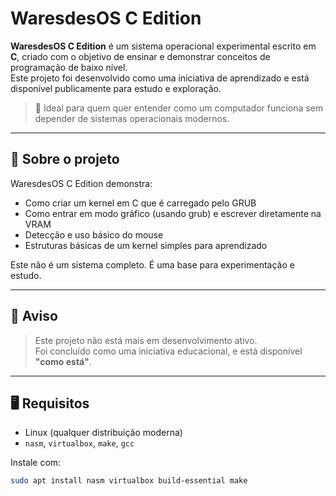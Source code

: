 # WaresdesOS C Edition

**WaresdesOS C Edition** é um sistema operacional experimental escrito em **C**, criado com o objetivo de ensinar e demonstrar conceitos de programação de baixo nível.  
Este projeto foi desenvolvido como uma iniciativa de aprendizado e está disponível publicamente para estudo e exploração.


> 🧠 Ideal para quem quer entender como um computador funciona sem depender de sistemas operacionais modernos.

---

## 🧩 Sobre o projeto

WaresdesOS C Edition demonstra:

- Como criar um kernel em C que é carregado pelo GRUB
- Como entrar em modo gráfico (usando grub) e escrever diretamente na VRAM
- Detecção e uso básico do mouse
- Estruturas básicas de um kernel simples para aprendizado

Este não é um sistema completo. É uma base para experimentação e estudo.

---

## 🚫 Aviso

> Este projeto não está mais em desenvolvimento ativo.  
> Foi concluído como uma iniciativa educacional, e está disponível **"como está"**.

---

## 🖥️ Requisitos

- Linux (qualquer distribuição moderna)  
- `nasm`, `virtualbox`, `make`, `gcc`

Instale com:

```bash
sudo apt install nasm virtualbox build-essential make
